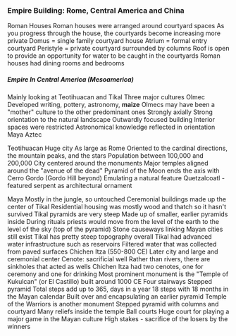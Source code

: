 ### Empire Building: Rome, Central America and China

Roman Houses
	Roman houses were arranged around courtyard spaces
	As you progress through the house, the courtyards become increasing more private
	Domus = single family courtyard house
	Atrium = formal entry courtyard
	Peristyle = private courtyard surrounded by columns
	Roof is open to provide an opportunity for water to be caught in the courtyards
	Roman houses had dining rooms and bedrooms

##### Empire In Central America (Mesoamerica)
Mainly looking at Teotihuacan and Tikal
Three major cultures
	Olmec
		Developed writing, pottery, astronomy, **maize**
		Olmecs may have been a "mother" culture to the other predominant ones
		Strongly axially
		Strong orientation to the natural landscape
		Outwardly focused building
		Interior spaces were restricted
		Astronomical knowledge reflected in orientation
	Maya
	Aztec

Teotihuacan
	Huge city
	As large as Rome
	Oriented to the cardinal directions, the mountain peaks, and the stars
	Population between 100,000 and 200,000
	City centered around the monuments
	Major temples aligned around the "avenue of the dead"
	Pyramid of the Moon ends the axis with Cerro Gordo (Gordo Hill beyond)
		Emulating a natural feature
	Quetzalcoatl - featured serpent as architectural ornament

Maya
	Mostly in the jungle, so untouched
	Ceremonial buildings made up the center of Tikal
	Residential housing was mostly wood and thatch so it hasn't survived
	Tikal pyramids are very steep
		Made up of smaller, earlier pyramids inside
		During rituals priests would move from the level of the earth to the level of the sky (top of the pyramid)
	Stone causeways linking Mayan cities still exist
	Tikal has pretty steep topography overall
	Tikal had advanced water infrastructure such as reservoirs
	Filtered water that was collected from paved surfaces
	Chichen Itza (550-800 CE)
		Later city and large and ceremonial center
		Cenote: sacrificial well
		Rather than rivers, there are sinkholes that acted as wells
		Chichen Itza had two cenotes, one for ceremony and one for drinking
		Most prominent monument is the "Temple of Kukulcan" (or El Castillo) built around 1000 CE
			Four stairways
			Stepped pyramid
			Total steps add up to 365, days in a year
			18 steps with 18 months in the Mayan calendar
			Built over and encapsulating an earlier pyramid
		Temple of the Warriors is another monument
			Stepped pyramid with columns and courtyard
			Many reliefs inside the temple
		Ball courts
			Huge court for playing a major game in the Mayan culture
			High stakes - sacrifice of the losers by the winners
			
